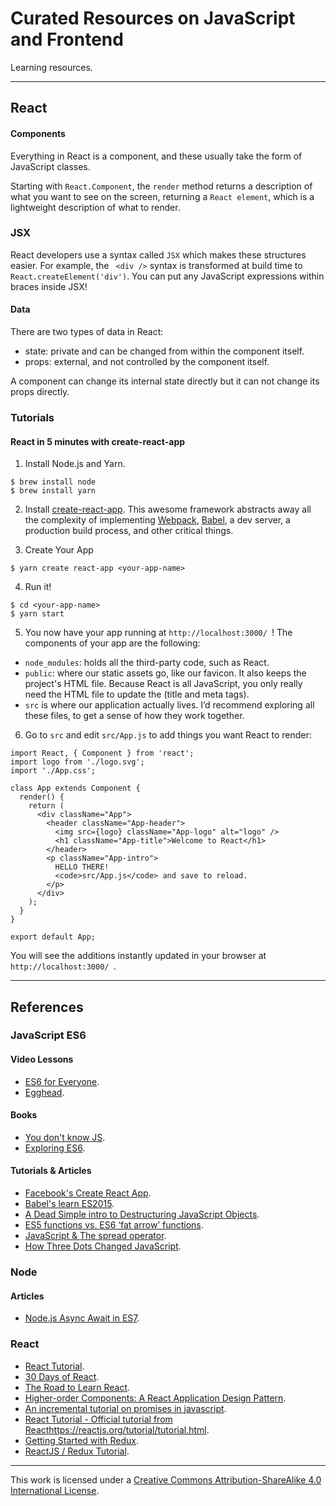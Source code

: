# Curated Resources on JavaScript and Frontend 

Learning resources.


------

## React

#### Components

Everything in React is a component, and these usually take the form of JavaScript classes.

Starting with `React.Component`, the `render` method returns a description of what you want to see on the screen, returning a `React element`, which is a lightweight description of what to render.

### JSX

React developers use a syntax called `JSX` which makes these structures easier. For example,  the ` <div />` syntax is transformed at build time to `React.createElement('div')`. You can put any JavaScript expressions within braces inside JSX!

#### Data

There are two types of data in React:

* state: private and can be changed from within the component itself.
* props: external, and not controlled by the component itself.

A component can change its internal state directly but it can not change its props directly.



### Tutorials

#### React in 5 minutes with create-react-app

1. Install Node.js and Yarn.

```
$ brew install node
$ brew install yarn
```

2. Install [create-react-app](https://github.com/facebook/create-react-app). This awesome framework abstracts away all the complexity of implementing [Webpack](https://webpack.js.org/), [Babel](https://babeljs.io/), a dev server, a production build process, and other critical things.

3. Create Your App

```
$ yarn create react-app <your-app-name>
```

 4. Run it!

```
$ cd <your-app-name>
$ yarn start
```

5. You now have your app running at `http://localhost:3000/ `! The components of your app are the following:

* `node_modules`: holds all the third-party code, such as React.
* `public`: where our static assets go, like our favicon. It also keeps the project's HTML file. Because React is all JavaScript, you only really need the HTML file to update the <head> (title and meta tags).
* `src` is where our application actually lives. I’d recommend exploring all these files, to get a sense of how they work together.

6. Go to `src` and edit `src/App.js` to add things you want React to render:

```
import React, { Component } from 'react';
import logo from './logo.svg';
import './App.css';

class App extends Component {
  render() {
    return (
      <div className="App">
        <header className="App-header">
          <img src={logo} className="App-logo" alt="logo" />
          <h1 className="App-title">Welcome to React</h1>
        </header>
        <p className="App-intro">
          HELLO THERE!
          <code>src/App.js</code> and save to reload.
        </p>
      </div>
    );
  }
}

export default App;
```

You will see the additions instantly updated in your browser at `http://localhost:3000/ `.



-----

## References 

### JavaScript ES6

#### Video Lessons

* [ES6 for Everyone](https://es6.io/).
* [Egghead](https://egghead.io).


#### Books

* [You don't know JS](https://github.com/getify/You-Dont-Know-JS).
* [Exploring ES6](https://exploringjs.com/es6/).


#### Tutorials & Articles


* [Facebook's Create React App](https://github.com/facebook/create-react-app).
* [Babel's learn ES2015](https://babeljs.io/docs/en/learn).
* [A Dead Simple intro to Destructuring JavaScript Objects](https://wesbos.com/destructuring-objects/).
* [ES5 functions vs. ES6 ‘fat arrow’ functions](https://medium.com/@thejasonfile/es5-functions-vs-es6-fat-arrow-functions-864033baa1a).
* [JavaScript & The spread operator](https://codeburst.io/javascript-the-spread-operator-a867a71668ca).
* [How Three Dots Changed JavaScript](https://dmitripavlutin.com/how-three-dots-changed-javascript/).


### Node

#### Articles

* [Node.js Async Await in ES7](https://stackabuse.com/node-js-async-await-in-es7/).



### React

* [React Tutorial](https://reactjs.org/tutorial/tutorial.html).
* [30 Days of React](https://www.fullstackreact.com/30-days-of-react/).
* [The Road to Learn React](https://www.robinwieruch.de/the-road-to-learn-react/).
* [Higher-order Components: A React Application Design Pattern](https://www.sitepoint.com/react-higher-order-components/).
* [An incremental tutorial on promises in javascript](https://www.sohamkamani.com/blog/2016/08/28/incremenal-tutorial-to-promises/).
* [React Tutorial - Official tutorial from React]()https://reactjs.org/tutorial/tutorial.html.
* [Getting Started with Redux](https://egghead.io/courses/getting-started-with-redux).
* [ReactJS / Redux Tutorial](https://www.youtube.com/playlist?list=PL55RiY5tL51rrC3sh8qLiYHqUV3twEYU_).




----

This work is licensed under a [Creative Commons Attribution-ShareAlike 4.0 International License](http://creativecommons.org/licenses/by-sa/4.0/). 
